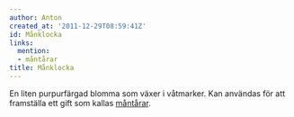 ```yaml
---
author: Anton
created_at: '2011-12-29T08:59:41Z'
id: Månklocka
links:
  mention:
  - måntårar
title: Månklocka
---
```


En liten purpurfärgad blomma som växer i våtmarker. Kan användas för att framställa ett gift som
kallas [måntårar].

  [måntårar]: måntårar
